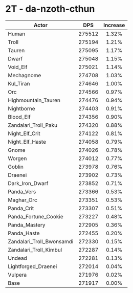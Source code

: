 # 2T - da-nzoth-cthun
| Actor | DPS | Increase |
|---|:---:|:---:|
|Human|275512|1.32%|
|Troll|275194|1.21%|
|Tauren|275095|1.17%|
|Dwarf|275048|1.15%|
|Void_Elf|275021|1.14%|
|Mechagnome|274708|1.03%|
|Kul_Tiran|274646|1.00%|
|Orc|274566|0.97%|
|Highmountain_Tauren|274476|0.94%|
|Nightborne|274403|0.91%|
|Blood_Elf|274356|0.90%|
|Zandalari_Troll_Paku|274320|0.88%|
|Night_Elf_Crit|274122|0.81%|
|Night_Elf_Haste|274058|0.79%|
|Gnome|274026|0.78%|
|Worgen|274012|0.77%|
|Goblin|273978|0.76%|
|Draenei|273902|0.73%|
|Dark_Iron_Dwarf|273852|0.71%|
|Panda_Vers|273366|0.53%|
|Maghar_Orc|273351|0.53%|
|Panda_Crit|273307|0.51%|
|Panda_Fortune_Cookie|273227|0.48%|
|Panda_Mastery|272905|0.36%|
|Panda_Haste|272455|0.20%|
|Zandalari_Troll_Bwonsamdi|272330|0.15%|
|Zandalari_Troll_Kimbul|272287|0.14%|
|Undead|272281|0.13%|
|Lightforged_Draenei|272014|0.04%|
|Vulpera|271976|0.02%|
|Base|271917|0.00%|
